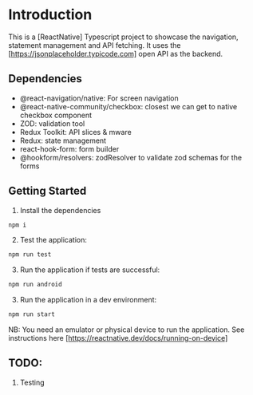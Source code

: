 # Introduction
This is a [ReactNative] Typescript project to showcase the navigation, statement management and API fetching.
It uses the [https://jsonplaceholder.typicode.com] open API as the backend.

## Dependencies
- @react-navigation/native: For screen navigation
- @react-native-community/checkbox: closest we can get to native checkbox component
- ZOD: validation tool
- Redux Toolkit: API slices & mware
- Redux: state management
- react-hook-form: form builder
- @hookform/resolvers: zodResolver to validate zod schemas for the forms

## Getting Started

1. Install the dependencies
```bash
npm i
```
2. Test the application:
```bash
npm run test
```
3. Run the application if tests are successful:
```bash
npm run android 
```
3. Run the application in a dev environment:
```bash
npm run start 
```

NB: You need an emulator or physical device to run the application. See instructions here [https://reactnative.dev/docs/running-on-device]

## TODO:
1. Testing